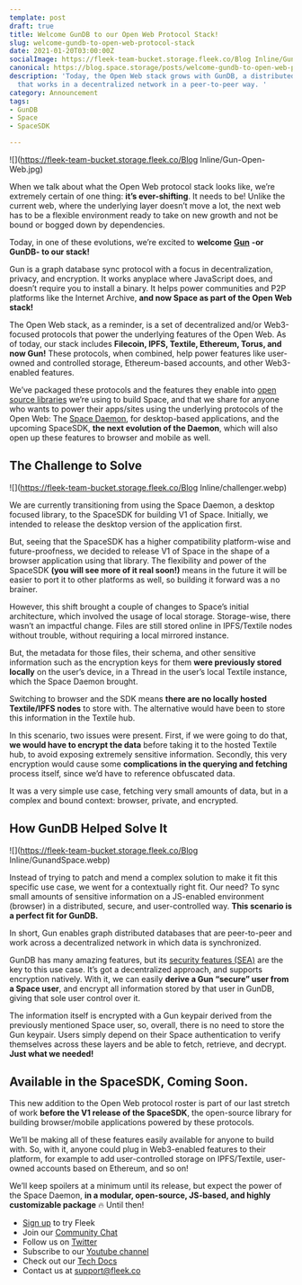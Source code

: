 ```yaml
---
template: post
draft: true
title: Welcome GunDB to our Open Web Protocol Stack!
slug: welcome-gundb-to-open-web-protocol-stack
date: 2021-01-20T03:00:00Z
socialImage: https://fleek-team-bucket.storage.fleek.co/Blog Inline/Gun-Open-Web.jpg
canonical: https://blog.space.storage/posts/welcome-gundb-to-open-web-protocol-stack
description: 'Today, the Open Web stack grows with GunDB, a distributed graph database
  that works in a decentralized network in a peer-to-peer way. '
category: Announcement
tags:
- GunDB
- Space
- SpaceSDK

---
```

![](https://fleek-team-bucket.storage.fleek.co/Blog Inline/Gun-Open-Web.jpg)

When we talk about what the Open Web protocol stack looks like, we’re extremely certain of one thing: **it’s ever-shifting**. It needs to be! Unlike the current web, where the underlying layer doesn’t move a lot, the next web has to be a flexible environment ready to take on new growth and not be bound or bogged down by dependencies.

Today, in one of these evolutions, we’re excited to **welcome** [**Gun**](https://gun.eco/) **-or GunDB- to our stack!**

Gun is a graph database sync protocol with a focus in decentralization, privacy, and encryption. It works anyplace where JavaScript does, and doesn’t require you to install a binary. It helps power communities and P2P platforms like the Internet Archive, **and now Space as part of the Open Web stack!**

The Open Web stack, as a reminder, is a set of decentralized and/or Web3-focused protocols that power the underlying features of the Open Web. As of today, our stack includes **Filecoin, IPFS, Textile, Ethereum, Torus, and now Gun!** These protocols, when combined, help power features like user-owned and controlled storage, Ethereum-based accounts, and other Web3-enabled features.

We’ve packaged these protocols and the features they enable into [open source libraries](https://github.com/FleekHQ) we’re using to build Space, and that we share for anyone who wants to power their apps/sites using the underlying protocols of the Open Web: The [Space Daemon](https://github.com/FleekHQ/space-daemon), for desktop-based applications, and the upcoming SpaceSDK, **the next evolution of the Daemon**, which will also open up these features to browser and mobile as well.

## The Challenge to Solve

![](https://fleek-team-bucket.storage.fleek.co/Blog Inline/challenger.webp)

We are currently transitioning from using the Space Daemon, a desktop focused library, to the SpaceSDK for building V1 of Space. Initially, we intended to release the desktop version of the application first.  
  
But, seeing that the SpaceSDK has a higher compatibility platform-wise and future-proofness, we decided to release V1 of Space in the shape of a browser application using that library. The flexibility and power of the SpaceSDK **(you will see more of it real soon!)** means in the future it will be easier to port it to other platforms as well, so building it forward was a no brainer.

However, this shift brought a couple of changes to Space’s initial architecture, which involved the usage of local storage. Storage-wise, there wasn’t an impactful change. Files are still stored online in IPFS/Textile nodes without trouble, without requiring a local mirrored instance.

But, the metadata for those files, their schema, and other sensitive information such as the encryption keys for them **were previously stored locally** on the user’s device, in a Thread in the user’s local Textile instance, which the Space Daemon brought.

Switching to browser and the SDK means **there are no locally hosted Textile/IPFS nodes** to store with. The alternative would have been to store this information in the Textile hub.

In this scenario, two issues were present. First, if we were going to do that, **we would have to encrypt the data** before taking it to the hosted Textile hub, to avoid exposing extremely sensitive information. Secondly, this very encryption would cause some **complications in the querying and fetching** process itself, since we’d have to reference obfuscated data.

It was a very simple use case, fetching very small amounts of data, but in a complex and bound context: browser, private, and encrypted.

## How GunDB Helped Solve It

![](https://fleek-team-bucket.storage.fleek.co/Blog Inline/GunandSpace.webp)

Instead of trying to patch and mend a complex solution to make it fit this specific use case, we went for a contextually right fit. Our need? To sync small amounts of sensitive information on a JS-enabled environment (browser) in a distributed, secure, and user-controlled way. **This scenario is a perfect fit for GunDB.**

In short, Gun enables graph distributed databases that are peer-to-peer and work across a decentralized network in which data is synchronized.

GunDB has many amazing features, but its [security features (SEA)](https://gun.eco/docs/User) are the key to this use case. It’s got a decentralized approach, and supports encryption natively. With it, we can easily **derive a Gun “secure” user from a Space user**, and encrypt all information stored by that user in GunDB, giving that sole user control over it.

The information itself is encrypted with a Gun keypair derived from the previously mentioned Space user, so, overall, there is no need to store the Gun keypair. Users simply depend on their Space authentication to verify themselves across these layers and be able to fetch, retrieve, and decrypt. **Just what we needed!**

## Available in the SpaceSDK, Coming Soon.

This new addition to the Open Web protocol roster is part of our last stretch of work **before the V1 release of the SpaceSDK**, the open-source library for building browser/mobile applications powered by these protocols.

We’ll be making all of these features easily available for anyone to build with. So, with it, anyone could plug in Web3-enabled features to their platform, for example to add user-controlled storage on IPFS/Textile, user-owned accounts based on Ethereum, and so on!

We’ll keep spoilers at a minimum until its release, but expect the power of the Space Daemon, **in a modular, open-source, JS-based, and highly customizable package** 🔥 Until then!

* [Sign up](https://app.fleek.co/) to try Fleek
* Join our [Community Chat](https://slack.fleek.co/)
* Follow us on [Twitter](https://twitter.com/FleekHQ)
* Subscribe to our [Youtube channel](https://www.youtube.com/channel/UCBzlwYM0JjZpjDZ52-SLUmw)
* Check out our [Tech Docs](https://docs.fleek.co/)
* Contact us at support@fleek.co